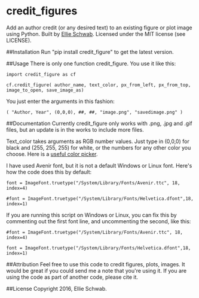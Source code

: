 # credit_figures
Add an author credit (or any desired text) to an existing figure or plot image using Python. Built by [Ellie Schwab](https://twitter.com/SeeTheStarsRise). Licensed under the MIT license (see LICENSE).

##Installation
Run "pip install credit_figure" to get the latest version.

##Usage
There is only one function credit_figure. You use it like this:
```
import credit_figure as cf

cf.credit_figure( author_name, text_color, px_from_left, px_from_top, image_to_open, save_image_as)
```
You just enter the arguments in this fashion:
```
( "Author, Year", (0,0,0), ##, ##, "image.png", "savedimage.png" )
```

##Documentation
Currently credit_figure only works with .png, .jpg and .gif files, but an update is in the works to include more files.

Text_color takes arguments as RGB number values. Just type in (0,0,0) for black and (255, 255, 255) for white, or the numbers
for any other color you choose. Here is a [useful color picker](http://www.colorpicker.com).

I have used Avenir font, but it is not a default Windows or Linux font. Here's how the code does this by default:
```
font = ImageFont.truetype("/System/Library/Fonts/Avenir.ttc", 18, index=4)

#font = ImageFont.truetype("/System/Library/Fonts/Helvetica.dfont",18, index=1)
```
If you are running this script on Windows or Linux, you can fix this by commenting out the first font line, and uncommenting
the second, like this:
```
#font = ImageFont.truetype("/System/Library/Fonts/Avenir.ttc", 18, index=4)

font = ImageFont.truetype("/System/Library/Fonts/Helvetica.dfont",18, index=1)
```

##Attribution
Feel free to use this code to credit figures, plots, images. It would be great if you could send me a note that you're using it.
If you are using the code as part of another code, please cite it.

##License
Copyright 2016, Ellie Schwab.
